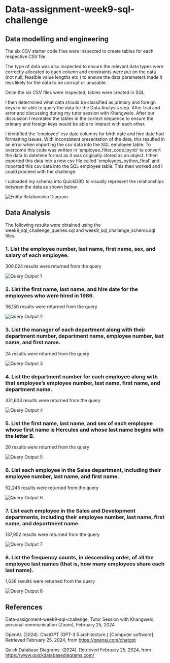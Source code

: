# Data-assignment-week9-sql-challenge

## Data modelling and engineering

The six CSV starter code files were inspected to create tables for each respective CSV file.

The type of data was also inspected to ensure the relevant data types were correctly allocated to each column and constraints were put on the data (not null, feasible value lengths etc.) to ensure the data parameters made it less likely for the data to be corrupt or unusable.

Once the six CSV files were inspected, tables were created in SQL.

I then determined what data should be classified as primary and foreign keys to be able to query the data for the Data Analysis step. After trial and error and discussing during my tutor session with Khangwelo. After our discussion I recreated the tables in the correct sequence to ensure the primary and foreign keys would be able to interact with each other.

I identified the 'employee' csv date columns for birth date and hire date had formatting issues. With inconsistent presentation of the data, this resulted in an error when importing the csv data into the SQL employee table. To overcome this code was written in 'employee_filter_code.ipynb' to convert the data to datetime format as it was originally stored as an object. I then exported this data into a new csv file called 'employees_python_final' and imported this csv data into the SQL employee table. This then worked and I could proceed with the challenge.

I uploaded my schema into QuickDBD to visually represent the relationships between the data as shown below.

![Entity Relationship Diagram](SQL/ERD.PNG)


## Data Analysis

The following results were obtained using the week9_sql_challenge_queries.sql and week9_sql_challenge_schema.sql files.

### 1. List the employee number, last name, first name, sex, and salary of each employee.

300,024 results were returned from the query

![Query Output 1](SQL/data_analysis_output_1.PNG)


### 2. List the first name, last name, and hire date for the employees who were hired in 1986.

36,150 results were returned from the query

![Query Output 2](SQL/data_analysis_output_2.PNG)


### 3. List the manager of each department along with their department number, department name, employee number, last name, and first name.

24 results were returned from the query 

![Query Output 3](SQL/data_analysis_output_3.PNG)


### 4. List the department number for each employee along with that employee’s employee number, last name, first name, and department name.

331,603 results were returned from the query 

![Query Output 4](SQL/data_analysis_output_4.PNG)


### 5. List the first name, last name, and sex of each employee whose first name is Hercules and whose last name begins with the letter B.

20 results were returned from the query 

![Query Output 5](SQL/data_analysis_output_5.PNG)

### 6. List each employee in the Sales department, including their employee number, last name, and first name.

52,245 results were returned from the query 

![Query Output 6](SQL/data_analysis_output_6.PNG)


### 7. List each employee in the Sales and Development departments, including their employee number, last name, first name, and department name.

137,952 results were returned from the query

![Query Output 7](SQL/data_analysis_output_7.PNG)

### 8. List the frequency counts, in descending order, of all the employee last names (that is, how many employees share each last name).

1,638 results were returned from the query 

![Query Output 8](SQL/data_analysis_output_8.PNG)


## References

Data-assignment-week9-sql-challenge, Tutor Session with Khangwelo, personal communication (Zoom), February 25, 2024


OpenAI. (2024). ChatGPT (GPT-3.5 architecture.) [Computer software]. Retrieved February 25, 2024, from https://openai.com/chatgpt

Quick Database Diagrams. (2024). Retrieved February 25, 2024, from https://www.quickdatabasediagrams.com/



